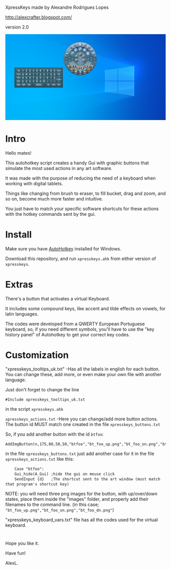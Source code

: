 XpressKeys made by Alexandre Rodrigues Lopes

http://alexcrafter.blogspot.com/

version 2.0

![screenshot](screenshot.png)

# Intro

Hello mates!

This autohotkey script creates a handy Gui with graphic buttons that simulate the most used actions in any art software.

It was made with the purpose of reducing the need of a keyboard when working with digital tablets.

Things like changing from brush to eraser, to fill bucket, drag and zoom, and so on, become much more faster and intuitive.

You just have to match your specific software shortcuts for these actions with the hotkey commands sent by the gui.

# Install

Make sure you have [AutoHotkey](https://www.autohotkey.com/) installed for Windows.

Download this repository, and run `xpresskeys.ahk` from either version of `xpresskeys`. 

# Extras

There's a button that activates a virtual Keyboard.

It includes some compound keys, like accent and tilde effects on vowels, for latin languages.

The codes were developed from a QWERTY European Portuguese keyboard, so, if you need different symbols, you'll have to use the "key history panel" of Autohotkey to get your correct key codes.

# Customization

"xpresskeys_tooltips_uk.txt" -Has all the labels in english for each button. You can change these, add more, or even make your own file with another language.

Just don't forget to change the line
```
#Include xpresskeys_tooltips_uk.txt
```
in the script `xpresskeys.ahk`

`xpresskeys_actions.txt` -Here you can change/add more button actions. The button id MUST match one created in the file `xpresskeys_buttons.txt`

So, if you add another button with the id `btfoo`:
```
AddImgButton(n,175,80,50,50,"btfoo","bt_foo_up.png","bt_foo_on.png","bt_foo_dn.png")
```
in the file `xpresskeys_buttons.txt`
just add another case for it in the file `xpresskeys_actions.txt`
like this:
```
	Case "btfoo":
	Gui_hide(A_Gui)	;hide the gui on mouse click
	SendInput {d}	;The shortcut sent to the art window (must match that program's shortcut key)
```
NOTE: you will need three png images for the button, with up/over/down states, place them inside the "images" folder, and properly add their filenames to the command line.
(in this case; `"bt_foo_up.png","bt_foo_on.png","bt_foo_dn.png"`)

"xpresskeys_keyboard_vars.txt" file has all the codes used for the virtual keyboard.

# 

Hope you like it.

Have fun!

AlexL.
